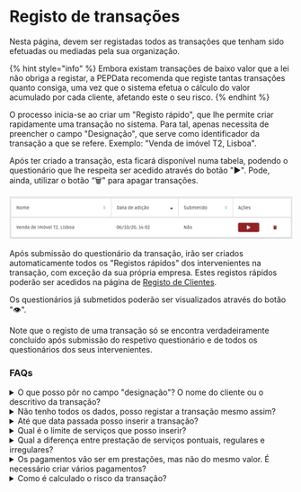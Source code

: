 # Registo de transações

Nesta página, devem ser registadas todos as transações que tenham sido efetuadas ou mediadas pela sua organização. &#x20;

{% hint style="info" %}
Embora existam transações de baixo valor que a lei não obriga a registar, a PEPData recomenda que registe tantas transações quanto consiga, uma vez que o sistema efetua o cálculo do valor acumulado por cada cliente, afetando este o seu risco.
{% endhint %}

O processo inicia-se ao criar um "Registo rápido", que lhe permite criar rapidamente uma transação no sistema. Para tal, apenas necessita de preencher o campo "Designação", que serve como identificador da transação a que se refere. Exemplo: "Venda de imóvel T2, Lisboa".&#x20;

Após ter criado a transação, esta ficará disponível numa tabela, podendo o questionário que lhe respeita ser acedido através do botão "▶". Pode, ainda, utilizar o botão “🗑️" para apagar transações.

![Tabela de transações](<../../.gitbook/assets/image (21).png>)

Após submissão do questionário da transação, irão ser criados automaticamente todos os "Registos rápidos" dos intervenientes na transação, com exceção da sua própria empresa. Estes registos rápidos poderão ser acedidos na página de [Registo de Clientes](../customer-registrations/).&#x20;

Os questionários já submetidos poderão ser visualizados através do botão "👁".&#x20;

Note que o registo de uma transação só se encontra verdadeiramente concluído após submissão do respetivo questionário e de todos os questionários dos seus intervenientes.

### FAQs

<details>

<summary>O que posso pôr no campo "designação"? O nome do cliente ou o descritivo da transação?</summary>

Neste menu, o campo "designação" é referente ao descritivo da transação.

</details>

<details>

<summary>Não tenho todos os dados, posso registar a transação mesmo assim?</summary>

Para registar a transação, todos os dados obrigatórios têm de estar preenchidos, incluindo não só o formulário referente à transação, mas também os formulários referentes aos seus intervenientes.

Contudo, pode ir inserindo os seus dados à medida que os obtenha e só submeter o registo quando este estiver completo.

No menu lateral, há a indicação de quais os dados em falta ou incompletos. Esta informação é disponibilizada até ao momento em que o preenchimento do registo esta completo.

</details>

<details>

<summary>Até que data passada posso inserir a transação?</summary>

Embora a lei indique que deve fazer esse registo antecipadamente, para obter a notação do risco e proceder aos deveres exigidos, é também importante que mantenha atualizado o histórico de transações.&#x20;

Se por algum motivo, aquando da transação, não for possível fazer o seu registo, poderá fazê-lo posteriormente e em qualquer altura.

</details>

<details>

<summary>Qual é o limite de serviços que posso inserir?</summary>

Não há limite de serviços a inserir, contudo a lei não o obriga ao registo de transações de baixo valor.

No entanto, se registar todas as suas transações, estará a manter um registo mais fiável. A plataforma faz o cálculo automático dos valores, gerando diagnósticos de risco mais exatos.

</details>

<details>

<summary>Qual a diferença entre prestação de serviços pontuais, regulares e irregulares?</summary>

A prestação de serviços regular, é referente a um serviço constante no montante durante um determinado espaço de tempo, que não varia nem na sua proporção nem na sua obrigação.

A prestação de um serviço irregular, é referente a um serviço que varia de modo não uniforme ou desigual, tanto em quantidade, montesntes ou datas de execução.

A prestação de um serviço pontual, é referente a um serviço que não se prolonga no tempo, ou seja, a um serviço que é esporádico ou que acontece uma única vez.

</details>

<details>

<summary>Os pagamentos vão ser em prestações, mas não do mesmo valor. É necessário criar vários pagamentos?</summary>

Não há necessidade de criar vários pagamentos. Ao registar a transação, pode definir o tipo de frequência: pontual, regular ou irregular. A frequência de pagamento é definida pelo cliente, podendo desbloquear o formulário para anexar novos pagamentos.

O mais importante, acima de tudo, é que mantenha o registo atualizado e dinânimo.

</details>

<details>

<summary>Como é calculado o risco da transação?</summary>

O risco de transação é composto por três categorias distintas de risco: baixo, médio e alto. Cada transação é enquadrada nas várias categorias de risco, tendo em consideração os seguintes critérios:

* Existência de suspeição:
  * Caso suspeite da documentação apresentada ou da transação em si
* Montante:
  * Caso o montante seja superior a 15.000€
* Combinação entre Método de pagamento e Montante:
  * Caso o método de pagamento seja numerário e o montante seja superior a 3.000€

</details>
